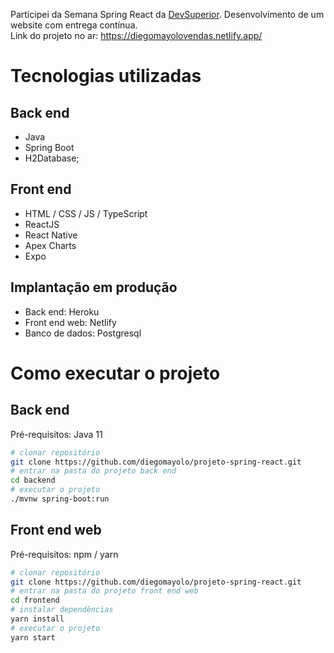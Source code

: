
Participei da Semana Spring React da <a href="https://devsuperior.com.br/cursos">DevSuperior</a>. Desenvolvimento de um website com entrega contínua.<br>
Link do projeto no ar: https://diegomayolovendas.netlify.app/<br>


# Tecnologias utilizadas
## Back end
- Java
- Spring Boot
- H2Database;
## Front end
- HTML / CSS / JS / TypeScript
- ReactJS
- React Native
- Apex Charts
- Expo
## Implantação em produção
- Back end: Heroku
- Front end web: Netlify
- Banco de dados: Postgresql



# Como executar o projeto

## Back end
Pré-requisitos: Java 11

```bash
# clonar repositório
git clone https://github.com/diegomayolo/projeto-spring-react.git
# entrar na pasta do projeto back end
cd backend
# executar o projeto
./mvnw spring-boot:run
```

## Front end web
Pré-requisitos: npm / yarn

```bash
# clonar repositório
git clone https://github.com/diegomayolo/projeto-spring-react.git
# entrar na pasta do projeto front end web
cd frontend
# instalar dependências
yarn install
# executar o projeto
yarn start
```
